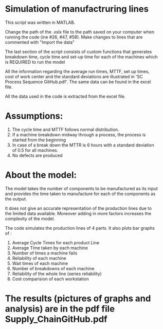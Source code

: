 # Simulation of manufactruring lines

This script was written in MATLAB.

Change the path of the .xslx file to the path saved on your computer when running the code (ine #26, #47, #58). Make changes to lines that are commented with "Import the data"

The last section of the script consists of custom functions that generates breakdown time, cycle time and set-up time for each of the machines which is REQUIRED to run the model

All the information regarding the average run times, MTTF, set up times, cost of work center and the standard deviations are illustrated in 'SC Process Sequence GitHub.pdf'. The same data can be found in the excel file. 

All the data used in the code is extracted from the excel file.

# Assumptions:

1. The cycle time and MTTF follows normal distribution.
2. If a machine breakdown midway through a process, the process is started from the beginning
3. In case of a break down the MTTR is 6 hours with a standard deviation of 0.5 for all machines. 
4. No defects are produced

# About the model:

The model takes the number of components to be manufactured as its input and provides the time taken to manufacture for each of the components as the output.

It does not give an accurate representation of the production lines due to the limited data available. Moreover adding in more factors increases the complexity of the model. 

The code simulates the production lines of 4 parts. It also plots bar graphs of :

1. Average Cycle Times for each product Line
2. Average Time taken by each machine 
3. Number of times a machine fails
4. Reliability of each machine
5. Wait times of each machine
6. Number of breakdowns of each machine
7. Reliability of the whole line (series reliability)
8. Cost comparision of each workstation


# The results (pictures of graphs and analysis) are in the pdf file Supply_ChainGitHub.pdf
